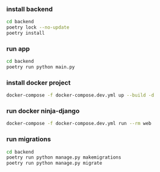 ### install backend
```bash
cd backend
poetry lock --no-update
poetry install
```

### run app
```bash
cd backend
poetry run python main.py 
```

### install docker project
```bash
docker-compose -f docker-compose.dev.yml up --build -d
```

### run docker ninja-django
```bash
docker-compose -f docker-compose.dev.yml run --rm web
```

### run migrations
```bash
cd backend
poetry run python manage.py makemigrations
poetry run python manage.py migrate
```